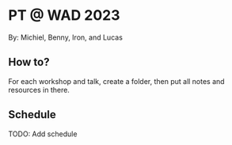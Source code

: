 # PT @ WAD 2023

By: Michiel, Benny, Iron, and Lucas

## How to?

For each workshop and talk, create a folder, then put all notes and resources in there.

## Schedule

TODO: Add schedule

